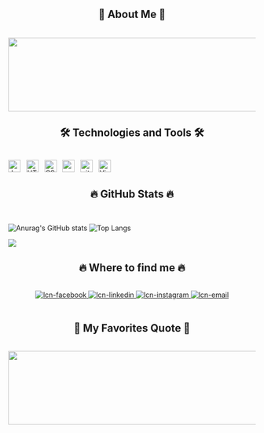 <!-- <a href="#" target="_blank">
  <img src="./svg/lycamnguyen.svg" width="1200" alt="" />
</a> -->

<h2 align="center">💫 About Me 💫</h2>
<br>
<a href="#" target="_blank">
  <img src="./svg/lcn-aboutme.svg" width="846" height="150" alt="" />
</a>

<h2 align="center">🛠 Technologies and Tools 🛠</h2>
<br>
<!-- https://simpleicons.org/ -->
<span><img src="https://img.shields.io/badge/JavaScript-282C34?logo=javascript&logoColor=F7DF1E" alt="JavaScript logo" title="JavaScript" height="25" /></span>
&nbsp;
<span><img src="https://img.shields.io/badge/HTML5-282C34?logo=html5&logoColor=E34F26" alt="HTML5 logo" title="HTML5" height="25" /></span>
&nbsp;
<span><img src="https://img.shields.io/badge/CSS3-282C34?logo=css3&logoColor=1572B6" alt="CSS3 logo" title="CSS3" height="25" /></span>
&nbsp;
<span><img src="https://img.shields.io/badge/Mysql-282C34?logo=mysql&logoColor=4479A1" alt="mysql logo" title="mysql" height="25" /></span>
&nbsp;
<span><img src="https://img.shields.io/badge/git-282C34?logo=git&logoColor=F05032" alt="git logo" title="git" height="25" /></span>
&nbsp;
<span><img src="https://img.shields.io/badge/VS%20Code-282C34?logo=visual-studio-code&logoColor=007ACC" alt="Visual Studio Code logo" title="Visual Studio Code" height="25" /></span>
&nbsp;

<br>
<h2 align="center">🔥 GitHub Stats 🔥</h2>
<!-- https://github.com/anuraghazra/github-readme-stats -->
<br>

![Anurag's GitHub stats](https://github-readme-stats.vercel.app/api?username=lycamnguyen&theme=tokyonight&hide=contribs,prs,stars)
![Top Langs](https://github-readme-stats.vercel.app/api/top-langs/?username=lycamnguyen&layout=compact&theme=cobalt)

<a href="https://github.com/lycamnguyen/UID">
  <!-- Change the `github-readme-stats.anuraghazra1.vercel.app` to `github-readme-stats.vercel.app`  -->
  <img align="center" src="https://github-readme-stats.anuraghazra1.vercel.app/api/pin/?username=lycamnguyen&repo=UID&theme=gruvbox" />
</a>

<br>
<h2 align="center">🔥 Where to find me 🔥</h2>
<br>
<!-- https://icons8.com -->
<div align="center">
  <a href="https://www.facebook.com/Lycamnguyen2627/" target="blank">
    <img src="https://img.icons8.com/bubbles/100/000000/facebook-new.png" alt="lcn-facebook" />
  </a>
  <a href="https://www.linkedin.com/in/lycamnguyen/" target="blank">
    <img src="https://img.icons8.com/bubbles/100/000000/linkedin.png" alt="lcn-linkedin" />
  </a>
  <a href="https://www.instagram.com/lyy.cn/" target="blank">
    <img src="https://img.icons8.com/bubbles/100/000000/instagram.png" alt="lcn-instagram" />
  </a>
  <a href="mailto:21522315@gm.uit.edu.vn" target="top">
    <img src="https://img.icons8.com/bubbles/100/000000/apple-mail.png" alt="lcn-email" />
  </a>
</div>

<br>
<h2 align="center">📑 My Favorites Quote 📑</h2>
<br>
<a href="#" target="_blank">
  <img src="./svg/lcn-quotes.svg" width="846" height="150" alt="" />
</a>
